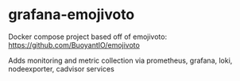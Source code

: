# grafana-emojivoto
Docker compose project based off of emojivoto: https://github.com/BuoyantIO/emojivoto

Adds monitoring and metric collection via prometheus, grafana, loki, nodeexporter, cadvisor services
